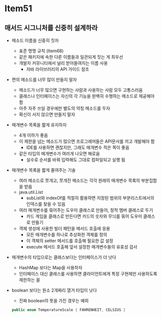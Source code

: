 # Item51

## 매서드 시그니처를 신중히 설계하라

- 메소드 이름을 신중히 짓자
    - 표준 명명 규칙 (Item68)
    - 같은 패키지에 속한 다른 이름들과 일관되게 짓는 게 최우선
    - 개발자 커뮤니티에서 널리 받아들여지는 이름 사용
        - 자바 라이브러리의 API 가이드 참조
- 편의 메소드를 너무 많이 만들지 말자
    - 메소드가 너무 많으면 구현하는 사람과 사용하는 사람 모두 고통스러움
    - 클래스나 인터페이스는 자신의 각 기능을 완벽히 수행하는 메소드로 제공해야 함
    - 아주 자주 쓰일 경우에만 별도의 약칭 메소드를 두자
    - 확신이 서지 않으면 만들지 말자
- 매개변수 목록을 짧게 유지하자
    - 4개 이하가 좋음
    - 이 제한을 넘는 메소드가 많으면 프로그래머들은 API문서를 끼고 개발해야 함
        - IDE를 사용하면 괜찮지만, 그래도 매개변수 적은 쪽이 좋음
    - 같은 타입의 매개변수가 여러개 나오면 해로움
        - 실수로 순서를 바꿔 입력해도 그대로 컴파일되고 실행 됨
    
- 매개변수 목록을 짧게 줄여주는 기술
    - 여러 메소드로 쪼개고, 쪼개진 메소드는 각각 원래의 매개변수 목록의 부분집합을 받음
    - java.util.List
        - subList와 indexOf를 적절히 활용하면 지정된 범위의 부분리스트에서의 인덱스를 찾을 수 있음
    - 여러 매개변수를 묶어주는 도우미 클래스로 만들어, 정적 멤버 클래스로 두기
        - 카드 게임을 클래스로 만든다면 카드의 숫자와 무늬를 묶어 도우미 클래스로 만들기
    - 객체 생성에 사용한 빌더 패턴을 메서드 호출에 응용
        - 모든 매개변수를 하나로 추상화한 객체를 정의
        - 이 객체의 setter 메서드를 호출해 필요한 값 설정
        - execute 메서드 호출해 앞서 설정한 매개변수들의 유효성 검사

- 매개변수의 타입으로는 클래스보다는 인터페이스가 더 낫다
    - HashMap 보다는 Map을 사용하자
    - 인터페이스 대신 클래스를 사용하면 클라이언트에게 특정 구현체만 사용하도록 제한하는 꼴

- boolean 보다는 원소 2개짜리 열거 타입이 낫다
    - 진짜 boolean의 뜻을 가진 경우는 예외
    
    ```java
    public enum TemperatureScale { FAHRENHEIT, CELSIUS }
    ```